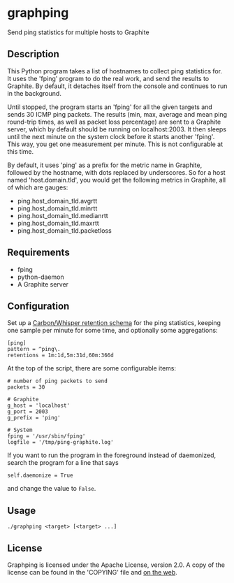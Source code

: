 graphping
=========

Send ping statistics for multiple hosts to Graphite

Description
-----------

This Python program takes a list of hostnames to collect ping statistics for.
It uses the 'fping' program to do the real work, and send the results to
Graphite. By default, it detaches itself from the console and continues to run
in the background.

Until stopped, the program starts an 'fping' for all the given targets and sends
30 ICMP ping packets. The results (min, max, average and mean ping round-trip
times, as well as packet loss percentage) are sent to a Graphite server, which
by default should be running on localhost:2003. It then sleeps until the next
minute on the system clock before it starts another 'fping'. This way, you get
one measurement per minute. This is not configurable at this time.

By default, it uses 'ping' as a prefix for the metric name in Graphite,
followed by the hostname, with dots replaced by underscores. So for a host
named 'host.domain.tld', you would get the following metrics in Graphite, all
of which are gauges:

* ping.host_domain_tld.avgrtt
* ping.host_domain_tld.minrtt
* ping.host_domain_tld.medianrtt
* ping.host_domain_tld.maxrtt
* ping.host_domain_tld.packetloss

Requirements
------------

* fping
* python-daemon
* A Graphite server

Configuration
-------------

Set up a [Carbon/Whisper retention schema](http://graphite.readthedocs.org/en/latest/config-carbon.html)
for the ping statistics, keeping one sample per minute for some time, and
optionally some aggregations:

```
[ping]
pattern = ^ping\.
retentions = 1m:1d,5m:31d,60m:366d
```

At the top of the script, there are some configurable items:

```
# number of ping packets to send
packets = 30

# Graphite
g_host = 'localhost'
g_port = 2003
g_prefix = 'ping'

# System
fping = '/usr/sbin/fping'
logfile = '/tmp/ping-graphite.log'
```

If you want to run the program in the foreground instead of daemonized, search
the program for a line that says

```
self.daemonize = True
```

and change the value to `False`.

Usage
-----

`./graphping <target> [<target> ...]`

License
-------

Graphping is licensed under the Apache License, version 2.0.  A copy of the
license can be found in the 'COPYING' file and
[on the web](http://www.apache.org/licenses/LICENSE-2.0).
